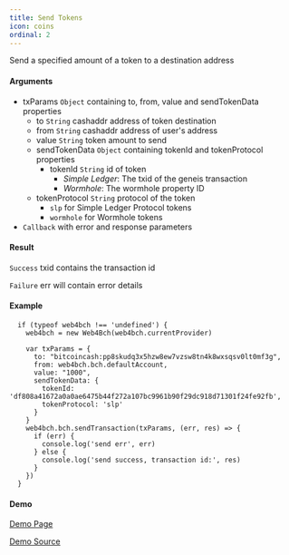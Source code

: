 ```yaml
---
title: Send Tokens
icon: coins
ordinal: 2
---
```


Send a specified amount of a token to a destination address

#### Arguments

- txParams `Object` containing to, from, value and sendTokenData properties
  - to `String` cashaddr address of token destination
  - from `String` cashaddr address of user's address
  - value `String` token amount to send
  - sendTokenData `Object` containing tokenId and tokenProtocol properties
    - tokenId `String` id of token
      - _Simple Ledger_: The txid of the geneis transaction
      - _Wormhole_: The wormhole property ID
  - tokenProtocol `String` protocol of the token
    - `slp` for Simple Ledger Protocol tokens
    - `wormhole` for Wormhole tokens
- `Callback` with error and response parameters

#### Result

`Success` txid contains the transaction id

`Failure` err will contain error details

#### Example

      if (typeof web4bch !== 'undefined') {
        web4bch = new Web4Bch(web4bch.currentProvider)

        var txParams = {
          to: "bitcoincash:pp8skudq3x5hzw8ew7vzsw8tn4k8wxsqsv0lt0mf3g",
          from: web4bch.bch.defaultAccount,
          value: "1000",
          sendTokenData: {
            tokenId: 'df808a41672a0a0ae6475b44f272a107bc9961b90f29dc918d71301f24fe92fb',
            tokenProtocol: 'slp'
          }
        }
        web4bch.bch.sendTransaction(txParams, (err, res) => {
          if (err) {
            console.log('send err', err)
          } else {
            console.log('send success, transaction id:', res)
          }
        })
      }

#### Demo

[Demo Page](https://bitcoin-com.github.io/badger-samples/send-tokens.html)

[Demo Source](https://github.com/bitcoin-com/badger-samples/blob/master/send-tokens.html)
